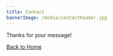 ```yaml
---
title: Contact
bannerImage: /media/contactheader.jpg
---
```


Thanks for your message!

[Back to Home](/)
